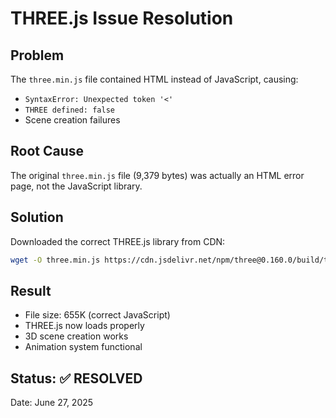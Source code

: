 # THREE.js Issue Resolution

## Problem
The `three.min.js` file contained HTML instead of JavaScript, causing:
- `SyntaxError: Unexpected token '<'` 
- `THREE defined: false`
- Scene creation failures

## Root Cause
The original `three.min.js` file (9,379 bytes) was actually an HTML error page, not the JavaScript library.

## Solution
Downloaded the correct THREE.js library from CDN:
```bash
wget -O three.min.js https://cdn.jsdelivr.net/npm/three@0.160.0/build/three.min.js
```

## Result
- File size: 655K (correct JavaScript)
- THREE.js now loads properly
- 3D scene creation works
- Animation system functional

## Status: ✅ RESOLVED
Date: June 27, 2025
